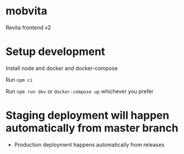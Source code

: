 # mobvita
Revita frontend v2


# Setup development

Install node and docker and docker-compose

Run `npm ci`

Run `npm run dev` or `docker-compose up` whichever you prefer

# Staging deployment will happen automatically from master branch
- Production deployment happens automatically from releases
